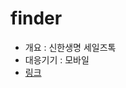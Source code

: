 # finder

- 개요 : 신한생명 세일즈톡
- 대응기기 : 모바일
- [링크](https://kei5693.github.io/work/portfolio/shinhan-sales-talk/#/)